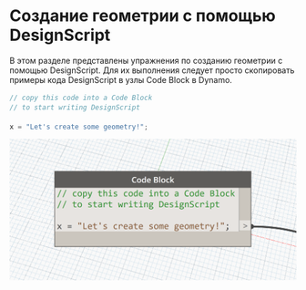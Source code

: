 # Создание геометрии с помощью DesignScript

В этом разделе представлены упражнения по созданию геометрии с помощью DesignScript. Для их выполнения следует просто скопировать примеры кода DesignScript в узлы Code Block в Dynamo.

```js
// copy this code into a Code Block
// to start writing DesignScript

x = "Let's create some geometry!";
```
![](images/12/CodeBlock.png)

